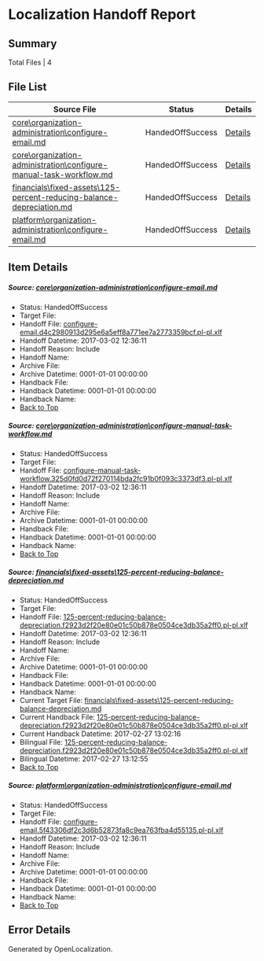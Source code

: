 # <a name='report-top'></a> Localization Handoff Report

## Summary
 Total Files | 4

## File List
 Source File | Status | Details 
 ----------- | ------ | ------- 
 [core\organization-administration\configure-email.md](https://github.com/OpenLocalizationTestOrg/AX-Docs-Sandbox/blob/996e8ca38941025ad40431bfdd9b6fc1ae2136d0/core/organization-administration/configure-email.md) | HandedOffSuccess | [Details](#eb6a149a8d49c1d60d55d56d8d1ffc67e57218cd106)
 [core\organization-administration\configure-manual-task-workflow.md](https://github.com/OpenLocalizationTestOrg/AX-Docs-Sandbox/blob/996e8ca38941025ad40431bfdd9b6fc1ae2136d0/core/organization-administration/configure-manual-task-workflow.md) | HandedOffSuccess | [Details](#c6d328ddb1b773ac77f7f6c6bd286c7d5c2e1af2109)
 [financials\fixed-assets\125-percent-reducing-balance-depreciation.md](https://github.com/OpenLocalizationTestOrg/AX-Docs-Sandbox/blob/996e8ca38941025ad40431bfdd9b6fc1ae2136d0/financials/fixed-assets/125-percent-reducing-balance-depreciation.md) | HandedOffSuccess | [Details](#3bfb270f4fb9df0e5767a907abe5bf549aad420c2813)
 [platform\organization-administration\configure-email.md](https://github.com/OpenLocalizationTestOrg/AX-Docs-Sandbox/blob/edc285a85e478df495bc355c7916f71437703bb4/platform/organization-administration/configure-email.md) | HandedOffSuccess | [Details](#77a1e2f40f125794719fc56241ab1525496b15435116)

## Item Details
##### <a name='eb6a149a8d49c1d60d55d56d8d1ffc67e57218cd106'></a> Source: [core\organization-administration\configure-email.md](https://github.com/OpenLocalizationTestOrg/AX-Docs-Sandbox/blob/996e8ca38941025ad40431bfdd9b6fc1ae2136d0/core/organization-administration/configure-email.md)
* Status: HandedOffSuccess
* Target File: 
* Handoff File: [configure-email.d4c2980913d295e6a5eff8a771ee7a2773359bcf.pl-pl.xlf](https://github.com/OpenLocalizationTestOrg/AX-Docs-Sandbox.handoff/blob/f064c57e96fa5bccab94dac163554ad5b21753eb/ol-handoff/OpenLocalizationTestOrg/AX-Docs-Sandbox.pl-pl/master/do-not-translate/configure-email.d4c2980913d295e6a5eff8a771ee7a2773359bcf.pl-pl.xlf)
* Handoff Datetime: 2017-03-02 12:36:11
* Handoff Reason: Include
* Handoff Name: 
* Archive File: 
* Archive Datetime: 0001-01-01 00:00:00
* Handback File: 
* Handback Datetime: 0001-01-01 00:00:00
* Handback Name: 
* [Back to Top](#report-top)

##### <a name='c6d328ddb1b773ac77f7f6c6bd286c7d5c2e1af2109'></a> Source: [core\organization-administration\configure-manual-task-workflow.md](https://github.com/OpenLocalizationTestOrg/AX-Docs-Sandbox/blob/996e8ca38941025ad40431bfdd9b6fc1ae2136d0/core/organization-administration/configure-manual-task-workflow.md)
* Status: HandedOffSuccess
* Target File: 
* Handoff File: [configure-manual-task-workflow.325d0fd0d72f270114bda2fc91b0f093c3373df3.pl-pl.xlf](https://github.com/OpenLocalizationTestOrg/AX-Docs-Sandbox.handoff/blob/f064c57e96fa5bccab94dac163554ad5b21753eb/ol-handoff/OpenLocalizationTestOrg/AX-Docs-Sandbox.pl-pl/master/basic/configure-manual-task-workflow.325d0fd0d72f270114bda2fc91b0f093c3373df3.pl-pl.xlf)
* Handoff Datetime: 2017-03-02 12:36:11
* Handoff Reason: Include
* Handoff Name: 
* Archive File: 
* Archive Datetime: 0001-01-01 00:00:00
* Handback File: 
* Handback Datetime: 0001-01-01 00:00:00
* Handback Name: 
* [Back to Top](#report-top)

##### <a name='3bfb270f4fb9df0e5767a907abe5bf549aad420c2813'></a> Source: [financials\fixed-assets\125-percent-reducing-balance-depreciation.md](https://github.com/OpenLocalizationTestOrg/AX-Docs-Sandbox/blob/996e8ca38941025ad40431bfdd9b6fc1ae2136d0/financials/fixed-assets/125-percent-reducing-balance-depreciation.md)
* Status: HandedOffSuccess
* Target File: 
* Handoff File: [125-percent-reducing-balance-depreciation.f2923d2f20e80e01c50b878e0504ce3db35a2ff0.pl-pl.xlf](https://github.com/OpenLocalizationTestOrg/AX-Docs-Sandbox.handoff/blob/f064c57e96fa5bccab94dac163554ad5b21753eb/ol-handoff/OpenLocalizationTestOrg/AX-Docs-Sandbox.pl-pl/master/basic/125-percent-reducing-balance-depreciation.f2923d2f20e80e01c50b878e0504ce3db35a2ff0.pl-pl.xlf)
* Handoff Datetime: 2017-03-02 12:36:11
* Handoff Reason: Include
* Handoff Name: 
* Archive File: 
* Archive Datetime: 0001-01-01 00:00:00
* Handback File: 
* Handback Datetime: 0001-01-01 00:00:00
* Handback Name: 
* Current Target File: [financials\fixed-assets\125-percent-reducing-balance-depreciation.md](https://github.com/OpenLocalizationTestOrg/AX-Docs-Sandbox.pl-pl/blob/d4c806871dfbc47f8604752ad32bcf1fd5451565/financials/fixed-assets/125-percent-reducing-balance-depreciation.md)
* Current Handback File: [125-percent-reducing-balance-depreciation.f2923d2f20e80e01c50b878e0504ce3db35a2ff0.pl-pl.xlf](https://github.com/OpenLocalizationTestOrg/AX-Docs-Sandbox.handback/blob/9776769612fd3ccef518e814b2c1387d92fc6c8d/ol-handback/OpenLocalizationTestOrg/AX-Docs-Sandbox.pl-pl/master/basic/125-percent-reducing-balance-depreciation.f2923d2f20e80e01c50b878e0504ce3db35a2ff0.pl-pl.xlf)
* Current Handback Datetime: 2017-02-27 13:02:16
* Bilingual File: [125-percent-reducing-balance-depreciation.f2923d2f20e80e01c50b878e0504ce3db35a2ff0.pl-pl.xlf](https://github.com/OpenLocalizationTestOrg/AX-Docs-Sandbox.handback/blob/9776769612fd3ccef518e814b2c1387d92fc6c8d/ol-handback/OpenLocalizationTestOrg/AX-Docs-Sandbox.pl-pl/master/basic/125-percent-reducing-balance-depreciation.f2923d2f20e80e01c50b878e0504ce3db35a2ff0.pl-pl.xlf)
* Bilingual Datetime: 2017-02-27 13:12:55
* [Back to Top](#report-top)

##### <a name='77a1e2f40f125794719fc56241ab1525496b15435116'></a> Source: [platform\organization-administration\configure-email.md](https://github.com/OpenLocalizationTestOrg/AX-Docs-Sandbox/blob/edc285a85e478df495bc355c7916f71437703bb4/platform/organization-administration/configure-email.md)
* Status: HandedOffSuccess
* Target File: 
* Handoff File: [configure-email.5f43306df2c3d6b52873fa8c9ea763fba4d55135.pl-pl.xlf](https://github.com/OpenLocalizationTestOrg/AX-Docs-Sandbox.handoff/blob/f064c57e96fa5bccab94dac163554ad5b21753eb/ol-handoff/OpenLocalizationTestOrg/AX-Docs-Sandbox.pl-pl/master/do-not-translate/configure-email.5f43306df2c3d6b52873fa8c9ea763fba4d55135.pl-pl.xlf)
* Handoff Datetime: 2017-03-02 12:36:11
* Handoff Reason: Include
* Handoff Name: 
* Archive File: 
* Archive Datetime: 0001-01-01 00:00:00
* Handback File: 
* Handback Datetime: 0001-01-01 00:00:00
* Handback Name: 
* [Back to Top](#report-top)


## Error Details

Generated by OpenLocalization.
